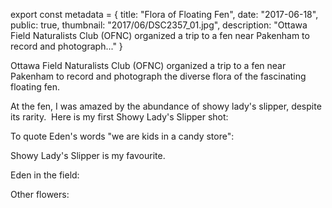 export const metadata = { title: "Flora of Floating Fen", date: "2017-06-18", public: true, thumbnail: "2017/06/DSC2357_01.jpg", description: "Ottawa Field Naturalists Club (OFNC) organized a trip to a fen near Pakenham to record and photograph..." }

Ottawa Field Naturalists Club (OFNC) organized a trip to a fen near Pakenham to record and photograph the diverse flora of the fascinating floating fen.

<BlogPhoto alt="OFNC members trek in woods" url="http://pixontrips.com/wp-content/uploads/2017/06/IMG_0584.jpg" href="http://pixontrips.com/flora-of-the-white-lake-fen/ofnc-members-trek-in-woods/" caption="OFNC members trudge through dense woods to reach the fen - Pix on Trips" />

At the fen, I was amazed by the abundance of showy lady's slipper, despite its rarity.  Here is my first Showy Lady's Slipper shot:

<BlogPhoto alt="Showy Lady's Slipper (Cypripedium reginae)" url="http://pixontrips.com/wp-content/uploads/2017/06/DSC2339.jpg" href="http://pixontrips.com/flora-of-the-white-lake-fen/showy-ladys-slipper-cypripedium-reginae/" caption="Showy Lady's Slipper (Cypripedium reginae), Ontario, Canada - Pix on Trips" />

To quote Eden's words "we are kids in a candy store":

<BlogPhoto alt="" url="http://pixontrips.com/wp-content/uploads/2017/06/IMG_0586.jpg" href="http://pixontrips.com/flora-of-the-white-lake-fen/ofnc-white-lake-fen-trip/" caption="OFNC members in the field - Pix on Trips" />

Showy Lady's Slipper is my favourite.

<BlogPhoto alt="Showy Lady's Slipper (Cypripedium reginae), Ontario, Canada - Pix on Trips" url="http://pixontrips.com/wp-content/uploads/2017/06/DSC2355_01.jpg" href="http://pixontrips.com/flora-of-the-white-lake-fen/showy-ladys-slipper-cypripedium-reginae-2/" caption="Showy Lady's Slipper (Cypripedium reginae), Ontario, Canada - Pix on Trips" />

Eden in the field:

<BlogPhoto alt="OFNC trip leader Eden Bromfield is photographing pitcher-plants" url="http://pixontrips.com/wp-content/uploads/2017/06/DSC2360.jpg" href="http://pixontrips.com/flora-of-the-white-lake-fen/ofnc-trip-leader-eden-bromfield-is-photographing-pitcher-plants/" caption="OFNC trip leader Eden Bromfield is photographing pitcher-plants - Pix on Trips" />

Other flowers:

<BlogPhoto alt="White Bog Orchid (Platanthera dilatata), Eastern Ontario, Canada" url="http://pixontrips.com/wp-content/uploads/2017/06/DSC2376.jpg" href="http://pixontrips.com/flora-of-the-white-lake-fen/tall-white-bog-orchid-platanthera-dilatata/" caption="White Bog Orchid (Platanthera dilatata), Eastern Ontario, Canada - Pix on Trips" />

<BlogPhoto alt="Rose Pogonia (Pogonia ophioglossoides), Eastern Ontario, Canada - Pix on Trips" url="http://pixontrips.com/wp-content/uploads/2017/06/DSC2383.jpg" href="http://pixontrips.com/flora-of-the-white-lake-fen/rose-pogonia-pogonia-ophioglossoides/" caption="Rose Pogonia (Pogonia ophioglossoides), Eastern Ontario, Canada - Pix on Trips" />

<BlogPhoto alt="Yellow Lady's Slipper (Cypripedium parviflorum), Eastern Ontario, Canada - Pix on Trips" url="http://pixontrips.com/wp-content/uploads/2017/06/DSC2409-Edit.jpg" href="http://pixontrips.com/flora-of-the-white-lake-fen/yellow-ladys-slipper-cypripedium-parviflorum/" caption="Yellow Lady's Slipper (Cypripedium parviflorum), Eastern Ontario, Canada - Pix on Trips" />

<BlogPhoto alt="Twinflowers, Eastern Ontario, Canada - Pix on Trips" url="http://pixontrips.com/wp-content/uploads/2017/06/DSC2378.jpg" href="http://pixontrips.com/flora-of-the-white-lake-fen/twinflowers-at-white-lake-fen/" caption="Twinflowers, Eastern Ontario, Canada - Pix on Trips" />
